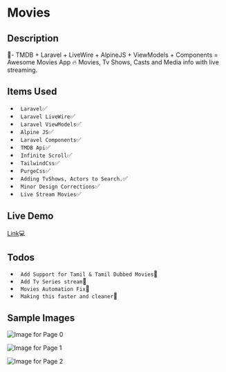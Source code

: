 # Movies
## Description
:rainbow:- TMDB + Laravel + LiveWire + AlpineJS + ViewModels + Components = Awesome Movies App :fire:
Movies, Tv Shows, Casts and Media info with live streaming.

## Items Used
- ``` Laravel```:white_check_mark: 
- ``` Laravel LiveWire```:white_check_mark: 
- ``` Laravel ViewModels```:white_check_mark: 
- ``` Alpine JS```:white_check_mark: 
- ``` Laravel Components```:white_check_mark: 
- ``` TMDB Api```:white_check_mark: 
- ``` Infinite Scroll```:white_check_mark: 
- ``` TailwindCss```:white_check_mark: 
- ``` PurgeCss```:white_check_mark: 
- ``` Adding TvShows, Actors to Search.```:white_check_mark:
- ``` Minor Design Corrections```:white_check_mark:
- ``` Live Stream Movies```:white_check_mark:

## Live Demo
[Link](https://moviweb.herokuapp.com/):computer:

## Todos
- ``` Add Support for Tamil & Tamil Dubbed Movies```:black_square_button:
- ``` Add Tv Series stream```:black_square_button:
- ``` Movies Automation Fix```:black_square_button:
- ``` Making this faster and cleaner```:black_square_button:

## Sample Images
![Image for Page 0](https://raw.githubusercontent.com/moaj257/movie-app/master/public/images/page_0.png)

![Image for Page 1](https://raw.githubusercontent.com/moaj257/movie-app/master/public/images/page_1.png)

![Image for Page 2](https://raw.githubusercontent.com/moaj257/movie-app/master/public/images/page_2.png)
